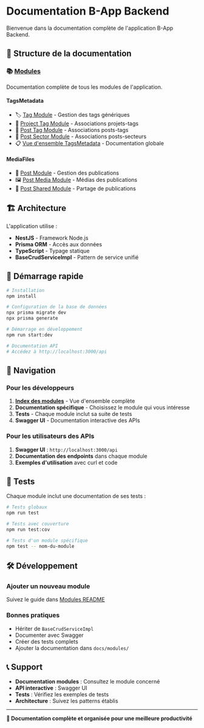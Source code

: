 # Documentation B-App Backend

Bienvenue dans la documentation complète de l'application B-App Backend.

## 📁 Structure de la documentation

### 📚 [Modules](./modules/README.md)
Documentation complète de tous les modules de l'application.

#### TagsMetadata
- 🏷️ [Tag Module](./modules/tag.md) - Gestion des tags génériques
- 🔗 [Project Tag Module](./modules/project-tag.md) - Associations projets-tags
- 📑 [Post Tag Module](./modules/post-tag.md) - Associations posts-tags  
- 🏢 [Post Sector Module](./modules/post-sector.md) - Associations posts-secteurs
- 📋 [Vue d'ensemble TagsMetadata](./modules/tags-metadata.md) - Documentation globale

#### MediaFiles
- 📝 [Post Module](./modules/post.md) - Gestion des publications
- 🖼️ [Post Media Module](./modules/post-media.md) - Médias des publications
- 🔄 [Post Shared Module](./modules/post-shared.md) - Partage de publications

## 🏗️ Architecture

L'application utilise :
- **NestJS** - Framework Node.js
- **Prisma ORM** - Accès aux données
- **TypeScript** - Typage statique
- **BaseCrudServiceImpl** - Pattern de service unifié

## 🚀 Démarrage rapide

```bash
# Installation
npm install

# Configuration de la base de données
npx prisma migrate dev
npx prisma generate

# Démarrage en développement
npm run start:dev

# Documentation API
# Accédez à http://localhost:3000/api
```

## 📖 Navigation

### Pour les développeurs
1. **[Index des modules](./modules/README.md)** - Vue d'ensemble complète
2. **Documentation spécifique** - Choisissez le module qui vous intéresse
3. **Tests** - Chaque module inclut sa suite de tests
4. **Swagger UI** - Documentation interactive des APIs

### Pour les utilisateurs des APIs
1. **Swagger UI** : `http://localhost:3000/api`
2. **Documentation des endpoints** dans chaque module
3. **Exemples d'utilisation** avec curl et code

## 🧪 Tests

Chaque module inclut une documentation de ses tests :
```bash
# Tests globaux
npm run test

# Tests avec couverture
npm run test:cov

# Tests d'un module spécifique
npm test -- nom-du-module
```

## 🛠️ Développement

### Ajouter un nouveau module
Suivez le guide dans [Modules README](./modules/README.md#-développement)

### Bonnes pratiques
- Hériter de `BaseCrudServiceImpl`
- Documenter avec Swagger
- Créer des tests complets
- Ajouter la documentation dans `docs/modules/`

## 📞 Support

- **Documentation modules** : Consultez le module concerné
- **API interactive** : Swagger UI
- **Tests** : Vérifiez les exemples de tests
- **Architecture** : Suivez les patterns établis

---

**🎯 Documentation complète et organisée pour une meilleure productivité**
